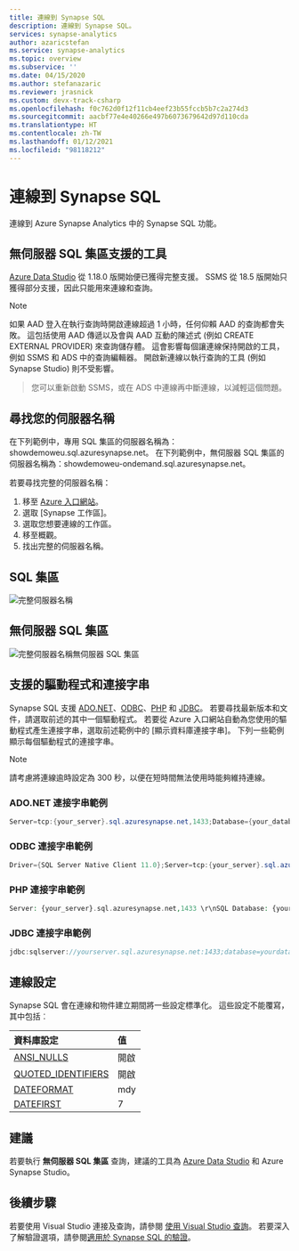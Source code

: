 ```yaml
---
title: 連線到 Synapse SQL
description: 連線到 Synapse SQL。
services: synapse-analytics
author: azaricstefan
ms.service: synapse-analytics
ms.topic: overview
ms.subservice: ''
ms.date: 04/15/2020
ms.author: stefanazaric
ms.reviewer: jrasnick
ms.custom: devx-track-csharp
ms.openlocfilehash: f0c762d0f12f11cb4eef23b55fccb5b7c2a274d3
ms.sourcegitcommit: aacbf77e4e40266e497b6073679642d97d110cda
ms.translationtype: HT
ms.contentlocale: zh-TW
ms.lasthandoff: 01/12/2021
ms.locfileid: "98118212"
---
```

# <a name="connect-to-synapse-sql"></a>連線到 Synapse SQL
連線到 Azure Synapse Analytics 中的 Synapse SQL 功能。

## <a name="supported-tools-for-serverless-sql-pool"></a>無伺服器 SQL 集區支援的工具

[Azure Data Studio](/sql/azure-data-studio/download-azure-data-studio) 從 1.18.0 版開始便已獲得完整支援。 SSMS 從 18.5 版開始只獲得部分支援，因此只能用來連線和查詢。

> [!NOTE]
> 如果 AAD 登入在執行查詢時開啟連線超過 1 小時，任何仰賴 AAD 的查詢都會失敗。 這包括使用 AAD 傳遞以及會與 AAD 互動的陳述式 (例如 CREATE EXTERNAL PROVIDER) 來查詢儲存體。 這會影響每個讓連線保持開啟的工具，例如 SSMS 和 ADS 中的查詢編輯器。 開啟新連線以執行查詢的工具 (例如 Synapse Studio) 則不受影響。

> 您可以重新啟動 SSMS，或在 ADS 中連線再中斷連線，以減輕這個問題。 

## <a name="find-your-server-name"></a>尋找您的伺服器名稱

在下列範例中，專用 SQL 集區的伺服器名稱為：showdemoweu.sql.azuresynapse.net。
在下列範例中，無伺服器 SQL 集區的伺服器名稱為：showdemoweu-ondemand.sql.azuresynapse.net。

若要尋找完整的伺服器名稱：

1. 移至 [Azure 入口網站](https://portal.azure.com)。
2. 選取 [Synapse 工作區]。
3. 選取您想要連線的工作區。
4. 移至概觀。
5. 找出完整的伺服器名稱。

## <a name="sql-pool"></a>**SQL 集區**

![完整伺服器名稱](./media/connect-overview/server-connect-example.png)

## <a name="serverless-sql-pool"></a>**無伺服器 SQL 集區**

![完整伺服器名稱無伺服器 SQL 集區](./media/connect-overview/server-connect-example-sqlod.png)

## <a name="supported-drivers-and-connection-strings"></a>支援的驅動程式和連接字串
Synapse SQL 支援 [ADO.NET](/dotnet/framework/data/adonet/)、[ODBC](/sql/connect/odbc/windows/microsoft-odbc-driver-for-sql-server-on-windows)、[PHP](/sql/connect/php/overview-of-the-php-sql-driver?f=255&MSPPError=-2147217396) 和 [JDBC](/sql/connect/jdbc/microsoft-jdbc-driver-for-sql-server)。 若要尋找最新版本和文件，請選取前述的其中一個驅動程式。 若要從 Azure 入口網站自動為您使用的驅動程式產生連接字串，選取前述範例中的 [顯示資料庫連接字串]。 下列一些範例顯示每個驅動程式的連接字串。

> [!NOTE]
> 請考慮將連線逾時設定為 300 秒，以便在短時間無法使用時能夠維持連線。

### <a name="adonet-connection-string-example"></a>ADO.NET 連接字串範例

```csharp
Server=tcp:{your_server}.sql.azuresynapse.net,1433;Database={your_database};User ID={your_user_name};Password={your_password_here};Encrypt=True;TrustServerCertificate=False;Connection Timeout=30;
```

### <a name="odbc-connection-string-example"></a>ODBC 連接字串範例

```csharp
Driver={SQL Server Native Client 11.0};Server=tcp:{your_server}.sql.azuresynapse.net,1433;Database={your_database};Uid={your_user_name};Pwd={your_password_here};Encrypt=yes;TrustServerCertificate=no;Connection Timeout=30;
```

### <a name="php-connection-string-example"></a>PHP 連接字串範例

```PHP
Server: {your_server}.sql.azuresynapse.net,1433 \r\nSQL Database: {your_database}\r\nUser Name: {your_user_name}\r\n\r\nPHP Data Objects(PDO) Sample Code:\r\n\r\ntry {\r\n   $conn = new PDO ( \"sqlsrv:server = tcp:{your_server}.sql.azuresynapse.net,1433; Database = {your_database}\", \"{your_user_name}\", \"{your_password_here}\");\r\n    $conn->setAttribute( PDO::ATTR_ERRMODE, PDO::ERRMODE_EXCEPTION );\r\n}\r\ncatch ( PDOException $e ) {\r\n   print( \"Error connecting to SQL Server.\" );\r\n   die(print_r($e));\r\n}\r\n\rSQL Server Extension Sample Code:\r\n\r\n$connectionInfo = array(\"UID\" => \"{your_user_name}\", \"pwd\" => \"{your_password_here}\", \"Database\" => \"{your_database}\", \"LoginTimeout\" => 30, \"Encrypt\" => 1, \"TrustServerCertificate\" => 0);\r\n$serverName = \"tcp:{your_server}.sql.azuresynapse.net,1433\";\r\n$conn = sqlsrv_connect($serverName, $connectionInfo);
```

### <a name="jdbc-connection-string-example"></a>JDBC 連接字串範例

```Java
jdbc:sqlserver://yourserver.sql.azuresynapse.net:1433;database=yourdatabase;user={your_user_name};password={your_password_here};encrypt=true;trustServerCertificate=false;hostNameInCertificate=*.sql.azuresynapse.net;loginTimeout=30;
```

## <a name="connection-settings"></a>連線設定
Synapse SQL 會在連線和物件建立期間將一些設定標準化。 這些設定不能覆寫，其中包括︰

| 資料庫設定 | 值 |
|:--- |:--- |
| [ANSI_NULLS](/sql/t-sql/statements/set-ansi-nulls-transact-sql?toc=/azure/synapse-analytics/toc.json&bc=/azure/synapse-analytics/breadcrumb/toc.json&view=azure-sqldw-latest&preserve-view=true) |開啟 |
| [QUOTED_IDENTIFIERS](/sql/t-sql/statements/set-quoted-identifier-transact-sql?toc=/azure/synapse-analytics/toc.json&bc=/azure/synapse-analytics/breadcrumb/toc.json&view=azure-sqldw-latest&preserve-view=true) |開啟 |
| [DATEFORMAT](/sql/t-sql/statements/set-dateformat-transact-sql?toc=/azure/synapse-analytics/toc.json&bc=/azure/synapse-analytics/breadcrumb/toc.json&view=azure-sqldw-latest&preserve-view=true) |mdy |
| [DATEFIRST](/sql/t-sql/statements/set-datefirst-transact-sql?toc=/azure/synapse-analytics/toc.json&bc=/azure/synapse-analytics/breadcrumb/toc.json&view=azure-sqldw-latest&preserve-view=true) |7 |

## <a name="recommendations"></a>建議

若要執行 **無伺服器 SQL 集區** 查詢，建議的工具為 [Azure Data Studio](get-started-azure-data-studio.md) 和 Azure Synapse Studio。

## <a name="next-steps"></a>後續步驟
若要使用 Visual Studio 連接及查詢，請參閱 [使用 Visual Studio 查詢](../sql-data-warehouse/sql-data-warehouse-query-visual-studio.md?toc=/azure/synapse-analytics/toc.json&bc=/azure/synapse-analytics/breadcrumb/toc.json)。 若要深入了解驗證選項，請參閱[適用於 Synapse SQL 的驗證](../sql-data-warehouse/sql-data-warehouse-authentication.md?toc=/azure/synapse-analytics/toc.json&bc=/azure/synapse-analytics/breadcrumb/toc.json)。